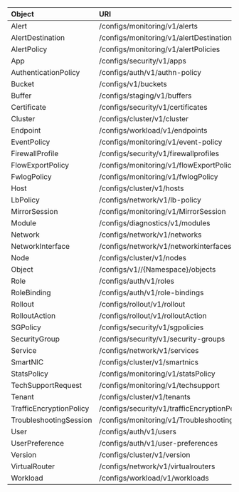 | Object | URI |
|:---------|:------------|
| Alert | /configs/monitoring/v1/alerts |
| AlertDestination | /configs/monitoring/v1/alertDestinations |
| AlertPolicy | /configs/monitoring/v1/alertPolicies |
| App | /configs/security/v1/apps |
| AuthenticationPolicy | /configs/auth/v1/authn-policy |
| Bucket | /configs/v1/buckets |
| Buffer | /configs/staging/v1/buffers |
| Certificate | /configs/security/v1/certificates |
| Cluster | /configs/cluster/v1/cluster |
| Endpoint | /configs/workload/v1/endpoints |
| EventPolicy | /configs/monitoring/v1/event-policy |
| FirewallProfile | /configs/security/v1/firewallprofiles |
| FlowExportPolicy | /configs/monitoring/v1/flowExportPolicy |
| FwlogPolicy | /configs/monitoring/v1/fwlogPolicy |
| Host | /configs/cluster/v1/hosts |
| LbPolicy | /configs/network/v1/lb-policy |
| MirrorSession | /configs/monitoring/v1/MirrorSession |
| Module | /configs/diagnostics/v1/modules |
| Network | /configs/network/v1/networks |
| NetworkInterface | /configs/network/v1/networkinterfaces |
| Node | /configs/cluster/v1/nodes |
| Object | /configs/v1//{Namespace}/objects |
| Role | /configs/auth/v1/roles |
| RoleBinding | /configs/auth/v1/role-bindings |
| Rollout | /configs/rollout/v1/rollout |
| RolloutAction | /configs/rollout/v1/rolloutAction |
| SGPolicy | /configs/security/v1/sgpolicies |
| SecurityGroup | /configs/security/v1/security-groups |
| Service | /configs/network/v1/services |
| SmartNIC | /configs/cluster/v1/smartnics |
| StatsPolicy | /configs/monitoring/v1/statsPolicy |
| TechSupportRequest | /configs/monitoring/v1/techsupport |
| Tenant | /configs/cluster/v1/tenants |
| TrafficEncryptionPolicy | /configs/security/v1/trafficEncryptionPolicy |
| TroubleshootingSession | /configs/monitoring/v1/TroubleshootingSession |
| User | /configs/auth/v1/users |
| UserPreference | /configs/auth/v1/user-preferences |
| Version | /configs/cluster/v1/version |
| VirtualRouter | /configs/network/v1/virtualrouters |
| Workload | /configs/workload/v1/workloads |
